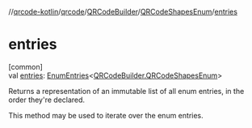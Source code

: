 //[qrcode-kotlin](../../../../index.md)/[qrcode](../../index.md)/[QRCodeBuilder](../index.md)/[QRCodeShapesEnum](index.md)/[entries](entries.md)

# entries

[common]\
val [entries](entries.md): [EnumEntries](https://kotlinlang.org/api/latest/jvm/stdlib/kotlin.enums/-enum-entries/index.html)&lt;[QRCodeBuilder.QRCodeShapesEnum](index.md)&gt;

Returns a representation of an immutable list of all enum entries, in the order they're declared.

This method may be used to iterate over the enum entries.
